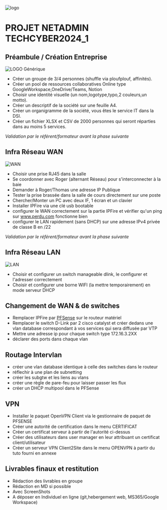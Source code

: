
![logo](https://visa.cefim.eu/wp-content/uploads/2023/06/LogoCEFIM-hd.png)

# PROJET NETADMIN TECHCYBER2024_1

## Préambule / Création Entreprise
![LOGO Générique](https://store-images.s-microsoft.com/image/apps.27845.30be3330-280f-4e8e-ac1d-35f4f8176e71.bee1f510-c788-4634-97f7-1edb3738e3f1.ce090a7e-7c5d-45fa-91b2-c964e56e10d9)

* Créer un groupe de 3/4 personnes (shuffle via ploufplouf, affinités).
* Créer un pool de ressources collaboratives Online type GoogleWorkspace,OneDrive/Teams, Notion
* Choisir une identité visuelle (un nom,logotype,typo,2 couleurs,un motto).
* Créer un descriptif de la société sur une feuille A4.
* Créer un organigramme de la société, vous êtes le service IT dans la DSI.
* Créer un fichier XLSX et CSV de 2000 personnes qui seront réparties dans au moins 5 services.

*Validation par le référent/formateur avant la phase suivante*

## Infra Réseau WAN

![WAN ](https://www.cloudflare.com/resources/images/slt3lc6tev37/6ARE3uWw7nvYn4VhyNh1Z6/d92a3e1bfa0878adb6c93ac91b12b98f/what_is_WAN_wide_area_network.png)

* Choisir une prise RJ45 dans la salle
* Se coordonner avec Roger (alternant Réseau) pour s'interconnecter à la baie
* Demander à Roger/Thomas une adresse IP Publique
* Tester la prise brassée dans la salle de cours directement sur une poste
* Chercher/Monter un PC avec deux IF, 1 écran et un clavier
* Installer IPFire via une clé usb bootable
* configurer le WAN correctement sur la partie IPFire et vérifier qu'un ping sur www.perdu.com fonctionne bien
* configurer le LAN rapidement (sans DHCP) sur une adresse IPv4 privée de classe B en /22

*Validation par le référent/formateur avant la phase suivante*


## Infra Réseau LAN

![LAN](https://1.bp.blogspot.com/-4Om1fcaJZEE/YP7Rtvwxg_I/AAAAAAAADYA/fBPxXW_u44YxZTZtRxI-_nYeESBxOUbkACLcBGAsYHQ/w640-h474/LAN.jpg)

* Choisir et configurer un switch manageable dlink, le configurer et l'adresser correctement
* Choisir et configurer une borne WIFI (la mettre temporairement) en mode serveur DHCP

## Changement de WAN & de switches

* Remplacer IPFire par [PFSense](https://atxfiles.netgate.com/mirror/downloads/) sur le routeur matériel
* Remplacer le switch D-Link par 2 cisco catalyst et créer dedans une vlan database correspondant à vos services qui sera diffusée par VTP
* Mettre une adresse ip pour chaque switch type 172.16.3.2XX
* déclarer des ports dans chaque vlan

## Routage Intervlan

* créer une vlan database identique à celle des switches dans le routeur
* réflechir à une plan de subnetting
* créer les subgtw et les liens au vlans
* créer une règle de pare-feu pour laisser passer les flux
* créer un DHCP multipool dans le PFSense

## VPN

* Installer le paquet OpenVPN Client via le gestionnaire de paquet de PFSENSE
* Créer une autorité de certification dans le menu CERTIFICAT
* Créer un certificat serveur à partir de l'autorité ci-dessus
* Créer des utilisateurs dans user manager en leur attribuant un certificat client/utilisateur
* Créer un serveur VPN Client2Site dans le menu OPENVPN à partir du tuto fourni en annexe


## Livrables finaux et restitution 

* Rédaction des livrables en groupe
* Rédaction en MD si possible
* Avec ScreenShots
* A déposer en Individuel en ligne (git,hebergement web, MS365/Google Workspace)
